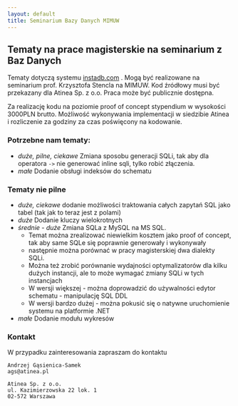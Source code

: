 ```yaml
---
layout: default
title: Seminarium Bazy Danych MIMUW
---
```


## Tematy na prace magisterskie na seminarium z Baz Danych

Tematy dotyczą systemu [instadb.com](http://instadb.com) . Mogą być realizowane na
seminarium prof. Krzysztofa Stencla na MIMUW. Kod źródłowy musi być przekazany dla
Atinea Sp. z o.o. Praca może być publicznie dostępna.

Za realizację kodu na poziomie proof of concept stypendium w wysokości 3000PLN brutto.
Możliwość wykonywania implementacji w siedzibie Atinea
i rozliczenie za godziny za czas poświęcony na kodowanie.

### Potrzebne nam tematy:

* *duże, pilne, ciekawe* Zmiana sposobu generacji SQLi, tak aby dla operatora `->` nie generować inline sqli,
  tylko robić złączenia.
* *małe* Dodanie obsługi indeksów do schematu

### Tematy nie pilne

* *duże, ciekawe* dodanie możliwości traktowania całych zapytań SQL jako tabel
  (tak jak to teraz jest z polami)
* *duże* Dodanie kluczy wielokrotnych
* *średnie - duże* Zmiana SQLa z MySQL na MS SQL.
  * Temat można zrealizować niewielkim kosztem jako proof of concept, tak aby same
    SQLe się poprawnie generowały i wykonywały
  * następnie można porównać w pracy magisterskiej dwa dialekty SQLi.
  * Można też zrobić porównanie wydajności optymalizatorów dla kilku dużych instancji,
    ale to może wymagać zmiany SQLi w tych instancjach
  * W wersji większej - można doprowadzić do używalności edytor schematu - manipulację SQL DDL
  * W wersji bardzo dużej - można pokusić się o natywne uruchomienie systemu na platformie .NET
* *małe* Dodanie modułu wykresów

### Kontakt

W przypadku zainteresowania zapraszam do kontaktu

    Andrzej Gąsienica-Samek
    ags@atinea.pl

    Atinea Sp. z o.o.
    ul. Kazimierzowska 22 lok. 1
    02-572 Warszawa
